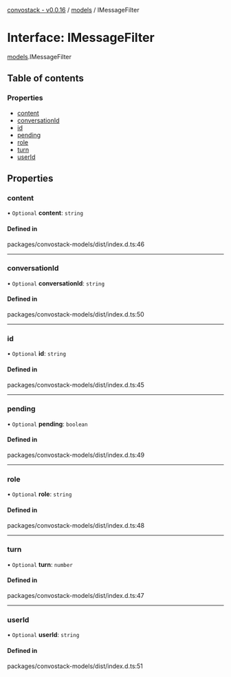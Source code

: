 [convostack - v0.0.16](../README.md) / [models](../modules/models.md) / IMessageFilter

# Interface: IMessageFilter

[models](../modules/models.md).IMessageFilter

## Table of contents

### Properties

- [content](models.IMessageFilter.md#content)
- [conversationId](models.IMessageFilter.md#conversationid)
- [id](models.IMessageFilter.md#id)
- [pending](models.IMessageFilter.md#pending)
- [role](models.IMessageFilter.md#role)
- [turn](models.IMessageFilter.md#turn)
- [userId](models.IMessageFilter.md#userid)

## Properties

### content

• `Optional` **content**: `string`

#### Defined in

packages/convostack-models/dist/index.d.ts:46

___

### conversationId

• `Optional` **conversationId**: `string`

#### Defined in

packages/convostack-models/dist/index.d.ts:50

___

### id

• `Optional` **id**: `string`

#### Defined in

packages/convostack-models/dist/index.d.ts:45

___

### pending

• `Optional` **pending**: `boolean`

#### Defined in

packages/convostack-models/dist/index.d.ts:49

___

### role

• `Optional` **role**: `string`

#### Defined in

packages/convostack-models/dist/index.d.ts:48

___

### turn

• `Optional` **turn**: `number`

#### Defined in

packages/convostack-models/dist/index.d.ts:47

___

### userId

• `Optional` **userId**: `string`

#### Defined in

packages/convostack-models/dist/index.d.ts:51

